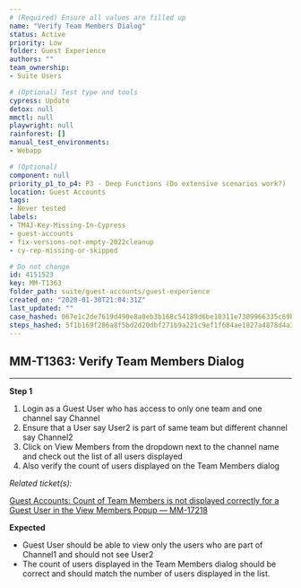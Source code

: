 ```yaml
---
# (Required) Ensure all values are filled up
name: "Verify Team Members Dialog"
status: Active
priority: Low
folder: Guest Experience
authors: ""
team_ownership: 
- Suite Users

# (Optional) Test type and tools
cypress: Update
detox: null
mmctl: null
playwright: null
rainforest: []
manual_test_environments: 
- Webapp

# (Optional)
component: null
priority_p1_to_p4: P3 - Deep Functions (Do extensive scenarios work?)
location: Guest Accounts
tags: 
- Never tested
labels: 
- TM4J-Key-Missing-In-Cypress
- guest-accounts
- fix-versions-not-empty-2022cleanup
- cy-rep-missing-or-skipped

# Do not change
id: 4151523
key: MM-T1363
folder_path: suite/guest-accounts/guest-experience
created_on: "2020-01-30T21:04:31Z"
last_updated: ""
case_hashed: 067e1c2de7619d490e8a0eb3b168c54189d6be10311e7309966335c69b743eb66dce496005f0a8e30fa76f3298269466
steps_hashed: 5f1b169f286a8f5bd2d20dbf271b9a221c9ef1f684ae1827a4878d4a3d15db29830a94551f71cef4169e53293fda33aa
---
```


## MM-T1363: Verify Team Members Dialog

---

**Step 1**

1. Login as a Guest User who has access to only one team and one channel say Channel
2. Ensure that a User say User2 is part of same team but different channel say Channel2
3. Click on View Members from the dropdown next to the channel name and check out the list of all users displayed
4. Also verify the count of users displayed on the Team Members dialog

_Related ticket(s):_

[Guest Accounts: Count of Team Members is not displayed correctly for a Guest User in the View Members Popup — MM-17218](https://mattermost.atlassian.net/browse/MM-17218)

**Expected**

- Guest User should be able to view only the users who are part of Channel1 and should not see User2
- The count of users displayed in the Team Members dialog should be correct and should match the number of users displayed in the list.
